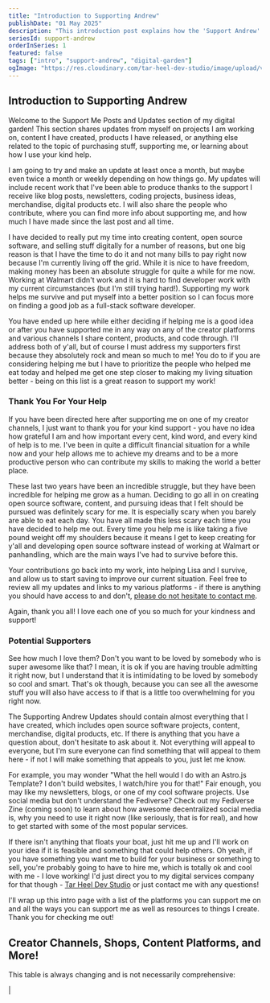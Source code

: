 ```yaml
---
title: "Introduction to Supporting Andrew"
publishDate: "01 May 2025"
description: "This introduction post explains how the 'Support Andrew' section of my digital garden is my way of sharing ways you can support me, purchase products, and what I use your kind donations for. This is the fun section!"
seriesId: support-andrew
orderInSeries: 1
featured: false
tags: ["intro", "support-andrew", "digital-garden"]
ogImage: "https://res.cloudinary.com/tar-heel-dev-studio/image/upload/v1743095346/digital_office_uz0qja.png"
---
```


## Introduction to Supporting Andrew

Welcome to the Support Me Posts and Updates section of my digital garden! This section shares updates from myself on projects I am working on, content I have created, products I have released, or anything else related to the topic of purchasing stuff, supporting me, or learning about how I use your kind help.

I am going to try and make an update at least once a month, but maybe even twice a month or weekly depending on how things go. My updates will include recent work that I've been able to produce thanks to the support I receive like blog posts, newsletters, coding projects, business ideas, merchandise, digital products etc. I will also share the people who contribute, where you can find more info about supporting me, and how much I have made since the last post and all time.

I have decided to really put my time into creating content, open source software, and selling stuff digitally for a number of reasons, but one big reason is that I have the time to do it and not many bills to pay right now because I'm currently living off the grid. While it is nice to have freedom, making money has been an absolute struggle for quite a while for me now. Working at Walmart didn't work and it is hard to find developer work with my current circumstances (but I'm still trying hard!). Supporting my work helps me survive and put myself into a better position so I can focus more on finding a good job as a full-stack software developer.

You have ended up here while either deciding if helping me is a good idea or after you have supported me in any way on any of the creator platforms and various channels I share content, products, and code through. I'll address both of y'all, but of course I must address my supporters first because they absolutely rock and mean so much to me! You do to if you are considering helping me but I have to prioritize the people who helped me eat today and helped me get one step closer to making my living situation better - being on this list is a great reason to support my work!

### Thank You For Your Help

If you have been directed here after supporting me on one of my creator channels, I just want to thank you for your kind support - you have no idea how grateful I am and how important every cent, kind word, and every kind of help is to me. I've been in quite a difficult financial situation for a while now and your help allows me to achieve my dreams and to be a more productive person who can contribute my skills to making the world a better place.

These last two years have been an incredible struggle, but they have been incredible for helping me grow as a human. Deciding to go all in on creating open source software, content, and pursuing ideas that I felt should be pursued was definitely scary for me. It is especially scary when you barely are able to eat each day. You have all made this less scary each time you have decided to help me out. Every time you help me is like taking a five pound weight off my shoulders because it means I get to keep creating for y'all and developing open source software instead of working at Walmart or panhandling, which are the main ways I've had to survive before this.

Your contributions go back into my work, into helping Lisa and I survive, and allow us to start saving to improve our current situation. Feel free to review all my updates and links to my various platforms - if there is anything you should have access to and don't, [please do not hesitate to contact me](/support). 

Again, thank you all! I love each one of you so much for your kindness and support!

### Potential Supporters

See how much I love them? Don't you want to be loved by somebody who is super awesome like that? I mean, it is ok if you are having trouble admitting it right now, but I understand that it is intimidating to be loved by somebody so cool and smart. That's ok though, because you can see all the awesome stuff you will also have access to if that is a little too overwhelming for you right now.

The Supporting Andrew Updates should contain almost everything that I have created, which includes open source software projects, content, merchandise, digital products, etc. If there is anything that you have a question about, don't hesitate to ask about it. Not everything will appeal to everyone, but I'm sure everyone can find something that will appeal to them here - if not I will make something that appeals to you, just let me know.

For example, you may wonder "What the hell would I do with an Astro.js Template? I don't build websites, I watch/hire you for that!" Fair enough, you may like my newsletters, blogs, or one of my cool software projects. Use social media but don't understand the Fediverse? Check out my Fediverse Zine (coming soon) to learn about how awesome decentralized social media is, why you need to use it right now (like seriously, that is for real), and how to get started with some of the most popular services. 

If there isn't anything that floats your boat, just hit me up and I'll work on your idea if it is feasible and something that could help others. Oh yeah, if you have something you want me to build for your business or something to sell, you're probably going to have to hire me, which is totally ok and cool with me - I love working! I'd just direct you to my digital services company for that though - [Tar Heel Dev Studio](https://tarheeldevstudio.com) or just contact me with any questions!

I'll wrap up this intro page with a list of the platforms you can support me on and all the ways you can support me as well as resources to things I create. Thank you for checking me out!

## Creator Channels, Shops, Content Platforms, and More!

This table is always changing and is not necessarily comprehensive:

|